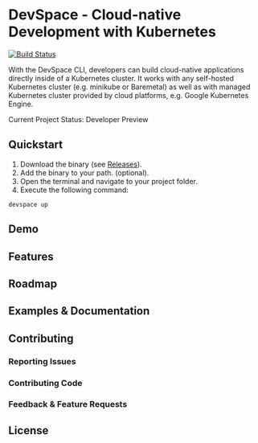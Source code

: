 # DevSpace - Cloud-native Development with Kubernetes
[![Build Status](https://travis-ci.org/covexo/devspace.svg?branch=master)](https://travis-ci.org/covexo/devspace)

With the DevSpace CLI, developers can build cloud-native applications directly inside of a Kubernetes cluster. It works with any self-hosted Kubernetes cluster (e.g. minikube or Baremetal) as well as with managed Kubernetes cluster provided by cloud platforms, e.g. Google Kubernetes Engine.

Current Project Status: Developer Preview

## Quickstart
1. Download the binary (see [Releases](https://github.com/covexo/devspace/releases)).
2. Add the binary to your path. (optional).
3. Open the terminal and navigate to your project folder.
4. Execute the following command:
```
devspace up
```

## Demo

## Features

## Roadmap

## Examples & Documentation

## Contributing

### Reporting Issues

### Contributing Code

### Feedback & Feature Requests

## License
